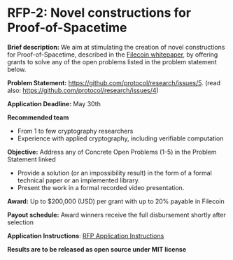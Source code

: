 # RFP-2: Novel constructions for Proof-of-Spacetime

**Brief description:**
We aim at stimulating the creation of novel constructions for Proof-of-Spacetime, described in the [Filecoin whitepaper](https://filecoin.io/filecoin.pdf), by offering grants to solve any of the open problems listed in the problem statement below.

**Problem Statement:** https://github.com/protocol/research/issues/5.  (read also: https://github.com/protocol/research/issues/4)

**Application Deadline:** May 30th

**Recommended team**
 - From 1 to few cryptography researchers
 - Experience with applied cryptography, including verifiable computation

**Objective:** Address any of Concrete Open Problems (1-5) in the Problem Statement linked
  - Provide a solution (or an impossibility result) in the form of a formal technical paper or an implemented library.
  - Present the work in a formal recorded video presentation.

**Award:** Up to $200,000 (USD) per grant with up to 20% payable in Filecoin

**Payout schedule:** Award winners receive the full disbursement shortly after selection

**Application Instructions**: [RFP Application Instructions](https://github.com/protocol/research-RFPs/blob/master/RFP-application-instructions.md)

**Results are to be released as open source under MIT license**
